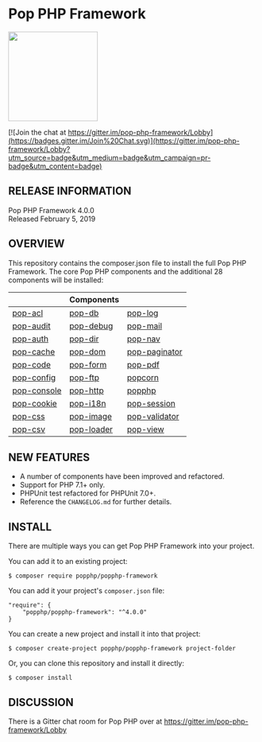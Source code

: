 Pop PHP Framework
=================

<img src="http://www.popphp.org/assets/img/pop-php-logo.png" width="180" height="180" />

[![Join the chat at https://gitter.im/pop-php-framework/Lobby](https://badges.gitter.im/Join%20Chat.svg)](https://gitter.im/pop-php-framework/Lobby?utm_source=badge&utm_medium=badge&utm_campaign=pr-badge&utm_content=badge)

RELEASE INFORMATION
-------------------
Pop PHP Framework 4.0.0  
Released February 5, 2019

OVERVIEW
--------
This repository contains the composer.json file to install the full Pop PHP Framework.
The core Pop PHP components and the additional 28 components will be installed:

|                                                      | Components                                               |                                                          |
|------------------------------------------------------|----------------------------------------------------------|----------------------------------------------------------|
| [pop-acl](https://github.com/popphp/pop-acl)         | [pop-db](https://github.com/popphp/pop-db)               | [pop-log](https://github.com/popphp/pop-log)             |
| [pop-audit](https://github.com/popphp/pop-audit)     | [pop-debug](https://github.com/popphp/pop-debug)         | [pop-mail](https://github.com/popphp/pop-mail)           |
| [pop-auth](https://github.com/popphp/pop-auth)       | [pop-dir](https://github.com/popphp/pop-dir)             | [pop-nav](https://github.com/popphp/pop-nav)             |
| [pop-cache](https://github.com/popphp/pop-cache)     | [pop-dom](https://github.com/popphp/pop-dom)             | [pop-paginator](https://github.com/popphp/pop-paginator) |
| [pop-code](https://github.com/popphp/pop-code)       | [pop-form](https://github.com/popphp/pop-form)           | [pop-pdf](https://github.com/popphp/pop-pdf)             |
| [pop-config](https://github.com/popphp/pop-config)   | [pop-ftp](https://github.com/popphp/pop-ftp)             | [popcorn](https://github.com/popphp/popcorn)             |
| [pop-console](https://github.com/popphp/pop-console) | [pop-http](https://github.com/popphp/pop-http)           | [popphp](https://github.com/popphp/popphp)               |
| [pop-cookie](https://github.com/popphp/pop-cookie)   | [pop-i18n](https://github.com/popphp/pop-i18n)           | [pop-session](https://github.com/popphp/pop-session)     |
| [pop-css](https://github.com/popphp/pop-css)         | [pop-image](https://github.com/popphp/pop-image)         | [pop-validator](https://github.com/popphp/pop-validator) |
| [pop-csv](https://github.com/popphp/pop-csv)         | [pop-loader](https://github.com/popphp/pop-loader)       | [pop-view](https://github.com/popphp/pop-view)           |


NEW FEATURES
------------
* A number of components have been improved and refactored. 
* Support for PHP 7.1+ only.
* PHPUnit test refactored for PHPUnit 7.0+.
* Reference the `CHANGELOG.md` for further details.


INSTALL
-------
There are multiple ways you can get Pop PHP Framework into your project.

You can add it to an existing project:

```console
$ composer require popphp/popphp-framework
```

You can add it your project's `composer.json` file:

    "require": {
        "popphp/popphp-framework": "^4.0.0"
    }

You can create a new project and install it into that project:

```console
$ composer create-project popphp/popphp-framework project-folder
```

Or, you can clone this repository and install it directly:

```console
$ composer install
```

## DISCUSSION

There is a Gitter chat room for Pop PHP over at https://gitter.im/pop-php-framework/Lobby
